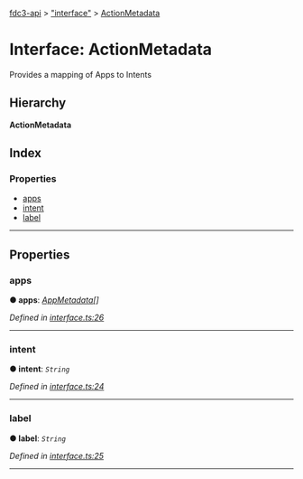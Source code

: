 [fdc3-api](../README.md) > ["interface"](../modules/_interface_.md) > [ActionMetadata](../interfaces/_interface_.actionmetadata.md)

# Interface: ActionMetadata

Provides a mapping of Apps to Intents

## Hierarchy

**ActionMetadata**

## Index

### Properties

* [apps](_interface_.actionmetadata.md#apps)
* [intent](_interface_.actionmetadata.md#intent)
* [label](_interface_.actionmetadata.md#label)

---

## Properties

<a id="apps"></a>

###  apps

**● apps**: *[AppMetadata](_interface_.appmetadata.md)[]*

*Defined in [interface.ts:26](https://github.com/nkolba/API/blob/d58cd4b/src/interface.ts#L26)*

___
<a id="intent"></a>

###  intent

**● intent**: *`String`*

*Defined in [interface.ts:24](https://github.com/nkolba/API/blob/d58cd4b/src/interface.ts#L24)*

___
<a id="label"></a>

###  label

**● label**: *`String`*

*Defined in [interface.ts:25](https://github.com/nkolba/API/blob/d58cd4b/src/interface.ts#L25)*

___


